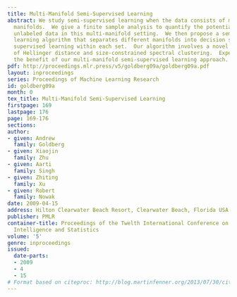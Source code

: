 ```yaml
---
title: Multi-Manifold Semi-Supervised Learning
abstract: We study semi-supervised learning when the data consists of multiple intersecting
  manifolds.  We give a finite sample analysis to quantify the potential gain of using
  unlabeled data in this multi-manifold setting.  We then propose a semi-supervised
  learning algorithm that separates different manifolds into decision sets, and performs
  supervised learning within each set.  Our algorithm involves a novel application
  of Hellinger distance and size-constrained spectral clustering.  Experiments demonstrate
  the benefit of our multi-manifold semi-supervised learning approach.
pdf: http://proceedings.mlr.press/v5/goldberg09a/goldberg09a.pdf
layout: inproceedings
series: Proceedings of Machine Learning Research
id: goldberg09a
month: 0
tex_title: Multi-Manifold Semi-Supervised Learning
firstpage: 169
lastpage: 176
page: 169-176
sections: 
author:
- given: Andrew
  family: Goldberg
- given: Xiaojin
  family: Zhu
- given: Aarti
  family: Singh
- given: Zhiting
  family: Xu
- given: Robert
  family: Nowak
date: 2009-04-15
address: Hilton Clearwater Beach Resort, Clearwater Beach, Florida USA
publisher: PMLR
container-title: Proceedings of the Twelth International Conference on Artificial
  Intelligence and Statistics
volume: '5'
genre: inproceedings
issued:
  date-parts:
  - 2009
  - 4
  - 15
# Format based on citeproc: http://blog.martinfenner.org/2013/07/30/citeproc-yaml-for-bibliographies/
---
```

